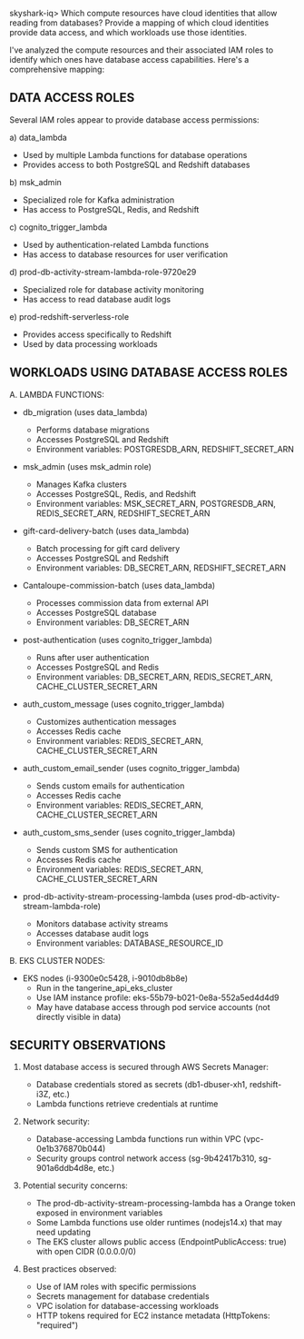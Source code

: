 skyshark-iq>  Which compute resources have cloud identities that allow reading from databases? Provide a mapping of which cloud identities provide data access, and which workloads use those identities.

I've analyzed the compute resources and their associated IAM roles to identify which ones have database access capabilities. Here's a comprehensive mapping:

## DATA ACCESS ROLES

Several IAM roles appear to provide database access permissions:

a) data_lambda
   - Used by multiple Lambda functions for database operations
   - Provides access to both PostgreSQL and Redshift databases

b) msk_admin
   - Specialized role for Kafka administration
   - Has access to PostgreSQL, Redis, and Redshift

c) cognito_trigger_lambda
   - Used by authentication-related Lambda functions
   - Has access to database resources for user verification

d) prod-db-activity-stream-lambda-role-9720e29
   - Specialized role for database activity monitoring
   - Has access to read database audit logs

e) prod-redshift-serverless-role
   - Provides access specifically to Redshift
   - Used by data processing workloads

## WORKLOADS USING DATABASE ACCESS ROLES

A. LAMBDA FUNCTIONS:
   * db_migration (uses data_lambda)
     - Performs database migrations
     - Accesses PostgreSQL and Redshift
     - Environment variables: POSTGRESDB_ARN, REDSHIFT_SECRET_ARN

   * msk_admin (uses msk_admin role)
     - Manages Kafka clusters
     - Accesses PostgreSQL, Redis, and Redshift
     - Environment variables: MSK_SECRET_ARN, POSTGRESDB_ARN, REDIS_SECRET_ARN, REDSHIFT_SECRET_ARN

   * gift-card-delivery-batch (uses data_lambda)
     - Batch processing for gift card delivery
     - Accesses PostgreSQL and Redshift
     - Environment variables: DB_SECRET_ARN, REDSHIFT_SECRET_ARN

   * Cantaloupe-commission-batch (uses data_lambda)
     - Processes commission data from external API
     - Accesses PostgreSQL database
     - Environment variables: DB_SECRET_ARN

   * post-authentication (uses cognito_trigger_lambda)
     - Runs after user authentication
     - Accesses PostgreSQL and Redis
     - Environment variables: DB_SECRET_ARN, REDIS_SECRET_ARN, CACHE_CLUSTER_SECRET_ARN

   * auth_custom_message (uses cognito_trigger_lambda)
     - Customizes authentication messages
     - Accesses Redis cache
     - Environment variables: REDIS_SECRET_ARN, CACHE_CLUSTER_SECRET_ARN

   * auth_custom_email_sender (uses cognito_trigger_lambda)
     - Sends custom emails for authentication
     - Accesses Redis cache
     - Environment variables: REDIS_SECRET_ARN, CACHE_CLUSTER_SECRET_ARN

   * auth_custom_sms_sender (uses cognito_trigger_lambda)
     - Sends custom SMS for authentication
     - Accesses Redis cache
     - Environment variables: REDIS_SECRET_ARN, CACHE_CLUSTER_SECRET_ARN

   * prod-db-activity-stream-processing-lambda (uses prod-db-activity-stream-lambda-role)
     - Monitors database activity streams
     - Accesses database audit logs
     - Environment variables: DATABASE_RESOURCE_ID

B. EKS CLUSTER NODES:
   * EKS nodes (i-9300e0c5428, i-9010db8b8e)
     - Run in the tangerine_api_eks_cluster
     - Use IAM instance profile: eks-55b79-b021-0e8a-552a5ed4d4d9
     - May have database access through pod service accounts (not directly visible in data)

## SECURITY OBSERVATIONS

1. Most database access is secured through AWS Secrets Manager:
   - Database credentials stored as secrets (db1-dbuser-xh1, redshift-i3Z, etc.)
   - Lambda functions retrieve credentials at runtime

2. Network security:
   - Database-accessing Lambda functions run within VPC (vpc-0e1b376870b044)
   - Security groups control network access (sg-9b42417b310, sg-901a6ddb4d8e, etc.)

3. Potential security concerns:
   - The prod-db-activity-stream-processing-lambda has a Orange token exposed in environment variables
   - Some Lambda functions use older runtimes (nodejs14.x) that may need updating
   - The EKS cluster allows public access (EndpointPublicAccess: true) with open CIDR (0.0.0.0/0)

4. Best practices observed:
   - Use of IAM roles with specific permissions
   - Secrets management for database credentials
   - VPC isolation for database-accessing workloads
   - HTTP tokens required for EC2 instance metadata (HttpTokens: "required")